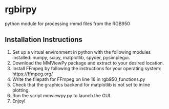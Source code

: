 # rgbirpy
python module for processing rmmd files from the RGB950


Installation Instructions
--------------------------

1. Set up a virtual environment in python with the following modules installed: numpy, scipy, matplotlib, spyder, pysimplegui. 
2. Download the MMViewPy package and extract to your desired location.
3. Install FFmpeg by following the instructions for your operating system: https://ffmpeg.org/ 
4. Write the filepath for FFmpeg on line 16 in rgb950_functions.py
5. Check that the graphics backend for matplotlib is not set to inline plotting.
6. Run the script mmviewpy.py to launch the GUI.
7. Enjoy!
